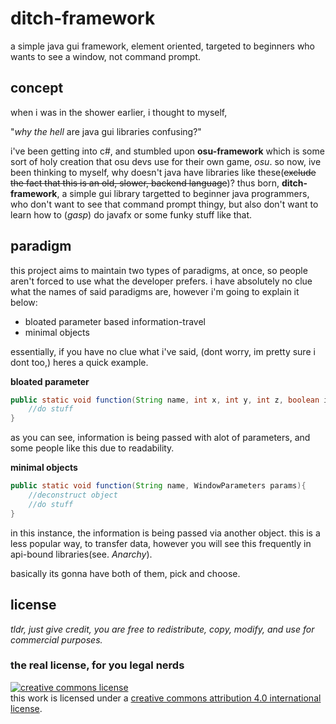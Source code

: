 # ditch-framework
a simple java gui framework, element oriented, targeted to beginners who wants to see a window, not command prompt.

## concept
when i was in the shower earlier, i thought to myself,

"*why the hell* are java gui libraries confusing?"

i've been getting into c#, and stumbled upon **osu-framework** which is some sort of holy creation that osu devs use for their own game, *osu*.  so now, ive been thinking to myself, why doesn't java have libraries like these(~~exclude the fact that this is an old, slower, backend language~~)?  thus born, **ditch-framework**, a simple gui library targetted to beginner java programmers, who don't want to see that command prompt thingy, but also don't want to learn how to (*gasp*) do javafx or some funky stuff like that.

## paradigm
this project aims to maintain two types of paradigms, at once, so people aren't forced to use what the developer prefers.  i have absolutely no clue what the names of said paradigms are, however i'm going to explain it below:
* bloated parameter based information-travel
* minimal objects

essentially, if you have no clue what i've said, (dont worry, im pretty sure i dont too,) heres a quick example.

**bloated parameter**
```java
public static void function(String name, int x, int y, int z, boolean isTrue, ...){
    //do stuff
}
```
as you can see, information is being passed with alot of parameters, and some people like this due to readability.


**minimal objects**
```java
public static void function(String name, WindowParameters params){
    //deconstruct object
    //do stuff
}
```
in this instance, the information is being passed via another object.  this is a less popular way, to transfer data, however you will see this frequently in api-bound libraries(see. *Anarchy*).

basically its gonna have both of them, pick and choose.

## license
*tldr, just give credit, you are free to redistribute, copy, modify, and use for commercial purposes.*

### the real license, for you legal nerds
[![creative commons license](https://i.creativecommons.org/l/by/4.0/88x31.png)](http://creativecommons.org/licenses/by/4.0/)  
this work is licensed under a [creative commons attribution 4.0 international license](http://creativecommons.org/licenses/by/4.0/).
